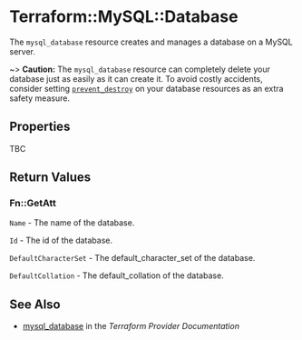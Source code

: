 # Terraform::MySQL::Database

The ``mysql_database`` resource creates and manages a database on a MySQL
server.

~> **Caution:** The ``mysql_database`` resource can completely delete your
database just as easily as it can create it. To avoid costly accidents,
consider setting
[``prevent_destroy``](/docs/configuration/resources.html#prevent_destroy)
on your database resources as an extra safety measure.

## Properties

TBC

## Return Values

### Fn::GetAtt

`Name` - The name of the database.

`Id` - The id of the database.

`DefaultCharacterSet` - The default_character_set of the database.

`DefaultCollation` - The default_collation of the database.

## See Also

* [mysql_database](https://www.terraform.io/docs/providers/mysql/r/database.html) in the _Terraform Provider Documentation_